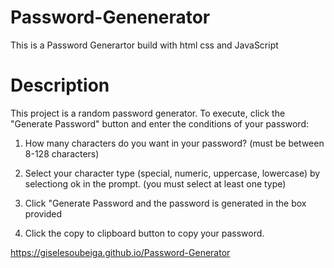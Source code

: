 # Password-Genenerator
This is a Password Generartor build with html css and JavaScript

<h1>Description</h1>
This project is a random password generator. To execute, click the "Generate Password" button and enter the conditions of your password:

1) How many characters do you want in your password? (must be between 8-128 characters)

2) Select your character type (special, numeric, uppercase, lowercase) by selectiong ok in the prompt. (you must select at least one type)

3) Click "Generate Password and the password is generated in the box provided

4) Click the copy to clipboard button to copy your password.


https://giselesoubeiga.github.io/Password-Generator
